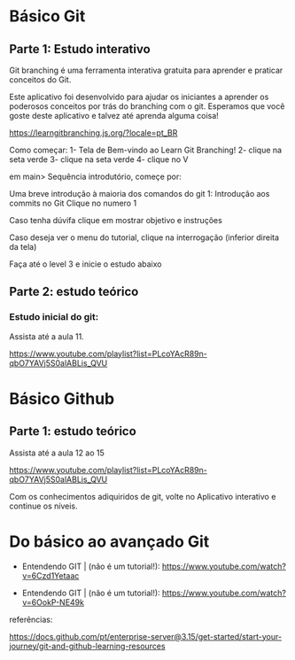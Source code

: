 # Básico Git

## Parte 1: Estudo interativo

Git branching é uma ferramenta interativa gratuita para aprender e praticar conceitos do Git.

Este aplicativo foi desenvolvido para ajudar os iniciantes a aprender os poderosos conceitos por trás do branching com o git. Esperamos que você goste deste aplicativo e talvez até aprenda alguma coisa!

https://learngitbranching.js.org/?locale=pt_BR

Como começar:
1- Tela de Bem-vindo ao Learn Git Branching!
2- clique na seta verde
3- clique na seta verde
4- clique no V

em main> Sequência introdutório, começe por:

Uma breve introdução à maioria dos comandos do git
1: Introdução aos commits no Git
Clique no numero 1

Caso tenha dúvifa clique em mostrar objetivo e instruções

Caso deseja ver o menu do tutorial, clique na interrogação (inferior direita da tela)

Faça até o level 3 e inicie o estudo abaixo

## Parte 2: estudo teórico

### Estudo inicial do git:

Assista até a aula 11.

https://www.youtube.com/playlist?list=PLcoYAcR89n-qbO7YAVj5S0alABLis_QVU

# Básico Github

## Parte 1: estudo teórico

Assista até a aula 12 ao 15

https://www.youtube.com/playlist?list=PLcoYAcR89n-qbO7YAVj5S0alABLis_QVU

Com os conhecimentos adiquiridos de git, volte no Aplicativo interativo e continue os níveis.

# Do básico ao avançado Git

-   Entendendo GIT | (não é um tutorial!): https://www.youtube.com/watch?v=6Czd1Yetaac

-   Entendendo GIT | (não é um tutorial!): https://www.youtube.com/watch?v=6OokP-NE49k

referências:

https://docs.github.com/pt/enterprise-server@3.15/get-started/start-your-journey/git-and-github-learning-resources
